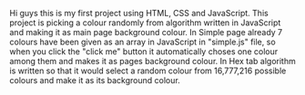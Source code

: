 Hi guys this is my first project using HTML, CSS and JavaScript. This project is picking a colour randomly from algorithm written in JavaScript and making it as main page background colour.
In Simple page already 7 colours have been given as an array in JavaScript in "simple.js" file, so when you click the "click me" button it automatically choses one colour among them and makes it as pages background colour.
In Hex tab algorithm is written so that it would select a random colour from 16,777,216 possible colours and make it as its background colour.
